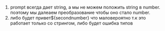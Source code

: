 1. prompt всегда дает string, а мы не можем положить string в number. поэтому мы далеаем преобразование чтобы оно стало number.
2. либо будет привет${secondnumber} что маловероятно т.к это работает только со стрингом, либо будет ошибка типов